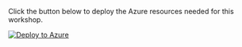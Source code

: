 Click the button below to deploy the Azure resources needed for this workshop.

[![Deploy to Azure](https://azuredeploy.net/deploybutton.png)](https://azuredeploy.net/)